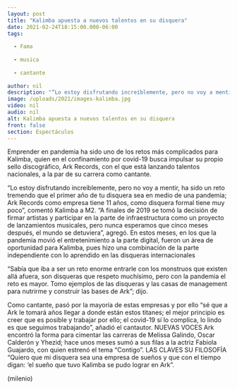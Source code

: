 ```yaml
---
layout: post
title: "Kalimba apuesta a nuevos talentos en su disquera"
date: 2021-02-24T18:15:00.000-06:00
tags:
  
  - Fama
  
  - musica
  
  - cantante
  
author: nil
description: "“Lo estoy disfrutando increíblemente, pero no voy a mentir, ha sido un reto tremendo que el primer año de tu disquera sea en medio de una pandemia; Ark Records como empresa tiene 11 años, como disquera formal tiene muy poco”, comentó. "
image: /uploads/2021/images-kalimba.jpg
video: nil
audio: nil
alt: Kalimba apuesta a nuevos talentos en su disquera
front: false
section: Espectáculos
---
```


Emprender en pandemia ha sido uno de los retos más complicados para Kalimba, quien en el confinamiento por covid-19 busca impulsar su propio sello discográfico, Ark Records, con el que está lanzando talentos nacionales, a la par de su carrera como cantante. 

“Lo estoy disfrutando increíblemente, pero no voy a mentir, ha sido un reto tremendo que el primer año de tu disquera sea en medio de una pandemia; Ark Records como empresa tiene 11 años, como disquera formal tiene muy poco”, comentó Kalimba a M2. “A finales de 2019 se tomó la decisión de firmar artistas y participar en la parte de infraestructura como un proyecto de lanzamientos musicales, pero nunca esperamos que cinco meses después, el mundo se detuviera”, agregó. En estos meses, en los que la pandemia movió el entretenimiento a la parte digital, fueron un área de oportunidad para Kalimba, pues hizo una combinación de la parte independiente con lo aprendido en las disqueras internacionales 

“Sabía que iba a ser un reto enorme entrarle con los monstruos que existen allá afuera, son disqueras que respeto muchísimo, pero con la pandemia el reto es mayor. Tomo ejemplos de las disqueras y las casas de management para nutrirme y construir las bases de Ark”; dijo. 

Como cantante, pasó por la mayoría de estas empresas y por ello “sé que a Ark le tomará años llegar a donde están estos titanes; el mejor principio es creer que es posible y trabajar por ello; el covid-19 sí lo complica, lo lindo es que seguimos trabajando”, añadió el cantautor. NUEVAS VOCES Ark encontró la forma para cimentar las carreras de Melissa Galindo, Oscar Calderón y Yhezid; hace unos meses sumó a sus filas a la actriz Fabiola Guajardo, con quien estrenó el tema “Contigo”. LAS CLAVES SU FILOSOFÍA “Quiero que mi disquera sea una empresa de sueños y que con el tiempo digan: ‘el sueño que tuvo Kalimba se pudo lograr en Ark”. 

(milenio)